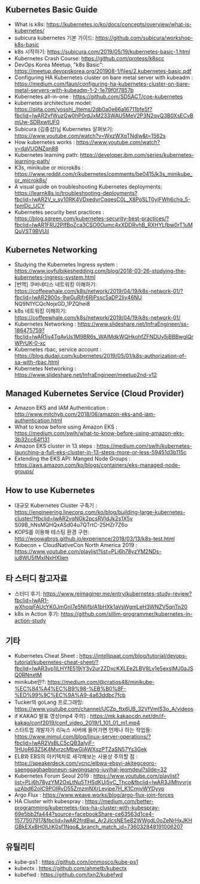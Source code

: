 
## Kubernetes Basic Guide

- What is k8s: https://kubernetes.io/ko/docs/concepts/overview/what-is-kubernetes/
- subicura kubernetes 기본 가이드: https://github.com/subicura/workshop-k8s-basic
- k8s 시작하기: https://subicura.com/2019/05/19/kubernetes-basic-1.html
- Kubernetes Crash Course: https://github.com/protess/k8scc
- DevOps Korea Meetup, "k8s Basic": https://meetup.devopskorea.org/201908-1/files/2.kubernetes-basic.pdf
- Configuring HA Kubernetes cluster on bare metal server with kubeadm : https://medium.com/faun/configuring-ha-kubernetes-cluster-on-bare-metal-servers-with-kubeadm-1-2-1e79f0f7857b
- Kubernetes all-in-one : https://github.com/SDSACT/coe-kubernetes
- kubernetes architecture model: https://qiita.com/yosshi_/items/2db0a0e66a16711bfe5f?fbclid=IwAR2vfWuzGw0hP0rdJxM233WAU5MeV2P3N2qvQ3B0XsECvBmUw-SDRxwtUF0
- Subicura (김충섭)님 Kubernetes 살펴보기: https://www.youtube.com/watch?v=WxzWXqTNdlw&t=1562s
- How kubernetes works : https://www.youtube.com/watch?v=daVUONZqn88
- Kubernetes learning path: https://developer.ibm.com/series/kubernetes-learning-path/
- K3s, minikube or microk8s : https://www.reddit.com/r/kubernetes/comments/be0415/k3s_minikube_or_microk8s/
- A visual guide on troubleshooting Kubernetes deployments: https://learnk8s.io/troubleshooting-deployments?fbclid=IwAR2V_v_sy10RK4VDxedvrCqqesC0L_X8PoSLT0yIFWh6chq_5-fpmDc_UCY
- Kubernetes security best practices : https://blog.sqreen.com/kubernetes-security-best-practices/?fbclid=IwAR1FRU2PlfBoZca3CSO0Oumc4xXDDRvhB_RXHYLfbw0rT1uMQuVST9BVUiI

## Kubernetes Networking

- Studying the Kubernetes Ingress system : https://www.joyfulbikeshedding.com/blog/2018-03-26-studying-the-kubernetes-ingress-system.html
- [번역] 쿠버네티스 네트워킹 이해하기: https://coffeewhale.com/k8s/network/2019/04/19/k8s-network-01/?fbclid=IwAR2900s-9wGuRjfr6RjPssc5aDP2Iiy46NU    NQ9N1YCQcNojxGD_1PZQhei8
- k8s 네트워킹 이해하기: https://coffeewhale.com/k8s/network/2019/04/19/k8s-network-01/
- Kubernetes Networking : https://www.slideshare.net/InfraEngineer/ss-186475759?fbclid=IwAR1jv4TgAvUs1M9BR6s_WAIMdkWQHkohfZFNDUv5jBBBwglQrWPrUK-0-xc
- Kubernetes rbac, service account : https://blog.dudaji.com/kubernetes/2019/05/01/k8s-authorization-of-sa-with-rbac.html
- Kubernetes Networking : https://www.slideshare.net/InfraEngineer/meetup2nd-v12

## Managed Kubernetes Service (Cloud Provider)

- Amazon EKS and IAM Authentication : http://www.mitchyb.com/2018/06/amazon-eks-and-iam-authentication.html
- What to know before using Amazon EKS : https://medium.com/swlh/what-to-know-before-using-amazon-eks-3b32cc64f131
- Amazon EKS cluster in 13 steps : https://medium.com/swlh/kubernetes-launching-a-full-eks-cluster-in-13-steps-more-or-less-59451d3b115c
- Extending the EKS API: Manged Node Groups : https://aws.amazon.com/ko/blogs/containers/eks-managed-node-groups/

## How to use Kubernetes

- 대규모 Kubernetes Cluster 구축기 : https://engineering.linecorp.com/ko/blog/building-large-kubernetes-cluster/?fbclid=IwAR2vqNGk2pcsRVIdJk2s1X5v    S09B_hNsMQHQxASd04u7QTrtC-25HZr7Z6o
- KOPS를 이용해 테스팅 환경 구현:  http://woowabros.github.io/experience/2018/03/13/k8s-test.html
- Kubecon + CloudNativeCon North America 2019 : https://www.youtube.com/playlist?list=PLj6h78yzYM2NDs-iu8WU5fMxINxHXlien

## 타 스터디 참고자료

- 스터디 후기: https://www.reimaginer.me/entry/kubernetes-study-review?fbclid=IwAR1-wXhoqjFAUcYK0JmGnl7e5NIjfblA1bHXk1aVsWgmLeH3WNZV5qnTn20
- k8s in Action 후기: https://github.com/sillim-programmer/kubernetes-in-action-study


## 기타

- Kubernetes Cheat Sheet : https://intellipaat.com/blog/tutorial/devops-tutorial/kubernetes-cheat-sheet/?fbclid=IwAR3vp1ILHYfE519jY3v2ur2ZDxcKXLEe2LBV8Ly1e5exsIMJ0aJSQ0RNnxtM
- minikube란?: https://medium.com/@cratios48/minikube-%EC%84%A4%EC%B9%98-%EB%B0%8F-%ED%99%9C%EC%9A%A9-4a63ddbc7fcb
- Tucker의 goLang 프로그래밍: https://www.youtube.com/channel/UCZp_ftx6UB_32VfVmlS3o_A/videos
- if KAKAO 발표 영상(mp4 주의) : https://mk.kakaocdn.net/dn/if-kakao/conf2019/conf_video_2019/1_101_01_m1.mp4
- 스타트업 개발자가 리눅스 서버에 들어가면 언제나 하는 작업들: https://www.mimul.com/blog/linux-server-operations/?fbclid=IwAR2VsBLC5cQB3aIyjF-1HUoR63Z5K4MvrzcMbwGIAWXszPTZaSN57Ys3Gek
- ELB와 EBS의 아키텍처로 새각해보는 사용상 주의할 점 : https://speakerdeck.com/vcnc/elbwa-ebsyi-akitegceoro-saenggaghaeboneun-sayongsang-juyihal-jeomdeul?slide=32
- Kubernetes Forum Seoul 2019 : https://www.youtube.com/playlist?list=PLj6h78yzYM2OxLtNu5THSdKUj5vC_Thco&fbclid=IwAR3JiMhyvrjxuzAbd62olC9POIRyD55ZmzmNXrLevjpe7H_K1CmjyWYDyvo
- Argo Flux : https://www.weave.works/blog/argo-flux-join-forces
- HA Cluster with kubespray : https://medium.com/better-programming/kubernetes-tips-ha-cluster-with-kubespray-69e5bb2fa444?source=facebookShare-ce63563d1ce4-1577507917&fbclid=IwAR2frdBwi_Ar2JIcsNE5eB2WWgdL0oZeNrHxJKHGBkEXxBH0IUiK0sf1Nqo&_branch_match_id=736032848191006207

## 유틸리티

- kube-ps1 : https://github.com/jonmosco/kube-ps1
- kubectx : https://github.com/ahmetb/kubectx
- kubefwd : https://github.com/txn2/kubefwd

